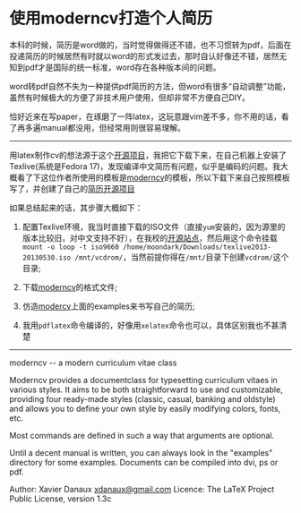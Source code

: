 使用moderncv打造个人简历
=======

本科的时候，简历是word做的，当时觉得做得还不错，也不习惯转为pdf，后面在投递简历的时候居然有时就以word的形式发过去，那时自认好像还不错，居然无知到pdf才是国际的统一标准，word存在各种版本间的问题。

word转pdf自然不失为一种提供pdf简历的方法，但word有很多“自动调整”功能，虽然有时候极大的方便了非技术用户使用，但却非常不方便自己DIY。

恰好近来在写paper，在琢磨了一阵latex，这玩意跟vim差不多，你不用的话，看了再多遍manual都没用，但经常用则很容易理解。<!-- more -->

---

用latex制作cv的想法源于这个[开源项目](https://github.com/zellux/resume)，我把它下载下来，在自己机器上安装了Texlive(系统是Fedora 17)，发现编译中文简历有问题，似乎是编码的问题。我大概看了下这位作者所使用的模板是[moderncv](http://www.ctan.org/tex-archive/macros/latex/contrib/moderncv)的模板，所以下载下来自己按照模板写了，并创建了自己的[简历开源项目](https://github.com/liaoxl/Resume)

如果总结起来的话，其步骤大概如下：

1. 配置Texlive环境，我当时直接下载的ISO文件（直接`yum`安装的，因为源里的版本比较旧，对中文支持不好），在我校的[开源站点](http://mirror.hust.edu.cn/CTAN/systems/texlive/)，然后用这个命令挂载`mount -o loop -t iso9660 /home/moondark/Downloads/texlive2013-20130530.iso /mnt/vcdrom/`，当然前提你得在`/mnt/`目录下创建`vcdrom/`这个目录;

2. 下载[moderncv](http://www.ctan.org/tex-archive/macros/latex/contrib/moderncv)的格式文件;

3. 仿造[modercv](http://www.ctan.org/tex-archive/macros/latex/contrib/moderncv)上面的examples来书写自己的简历;

4. 我用`pdflatex`命令编译的，好像用`xelatex`命令也可以，具体区别我也不甚清楚



---

moderncv -- a modern curriculum vitae class

Moderncv provides a documentclass for typesetting curriculum vitaes in various
styles. It aims to be both straightforward to use and customizable, providing
four ready-made styles (classic, casual, banking and oldstyle) and allows you to
define your own style by easily modifying colors, fonts, etc.

Most commands are defined in such a way that arguments are optional.

Until a decent manual is written, you can always look in the "examples"
directory for some examples. Documents can be compiled into dvi, ps or pdf.


Author: Xavier Danaux <xdanaux@gmail.com>
Licence: The LaTeX Project Public Li­cense, version 1.3c
